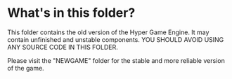 # What's in this folder?
This folder contains the old version of the Hyper Game Engine.
It may contain unfinished and unstable components. YOU SHOULD AVOID USING ANY SOURCE CODE IN THIS FOLDER.

Please visit the "NEWGAME" folder for the stable and more reliable version of the game.
